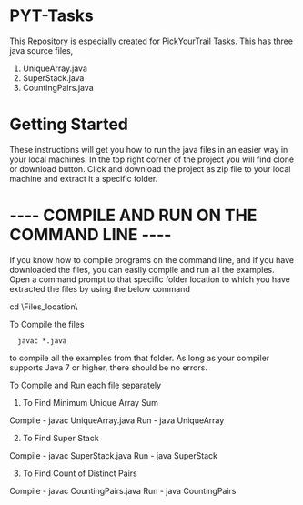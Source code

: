 # PYT-Tasks
This Repository is especially created for PickYourTrail Tasks. This has three java source files,

 1. UniqueArray.java
 2. SuperStack.java
 3. CountingPairs.java

# Getting Started
These instructions will get you how to run the java files in an easier way in your local machines. In the top right corner of the project you will find clone or download button. Click and download the project as zip file to your local machine and extract it a specific folder.

# ---- COMPILE AND RUN ON THE COMMAND LINE ----

If you know how to compile programs on the command line, and if you have downloaded the files, you can easily compile and run all the examples.
Open a command prompt to that specific folder location to which you have extracted the files by using the below command

 cd \Files_location\
 
 To Compile the files

      javac *.java
                  
to compile all the examples from that folder.  As long as your compiler supports Java 7 or higher, there should be no errors.

To Compile and Run each file separately

 1. To Find Minimum Unique Array Sum
 
  Compile - javac UniqueArray.java
  Run - java UniqueArray
  
 2. To Find Super Stack
 
  Compile - javac SuperStack.java
  Run - java SuperStack
  
 3. To Find Count of Distinct Pairs
 
  Compile - javac CountingPairs.java
  Run - java CountingPairs
